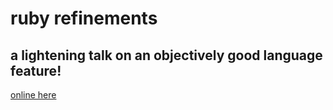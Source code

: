 # ruby refinements
## a lightening talk on an objectively good language feature!

[online here](https://mooreniemi.github.io/ruby-refinements/#/)
